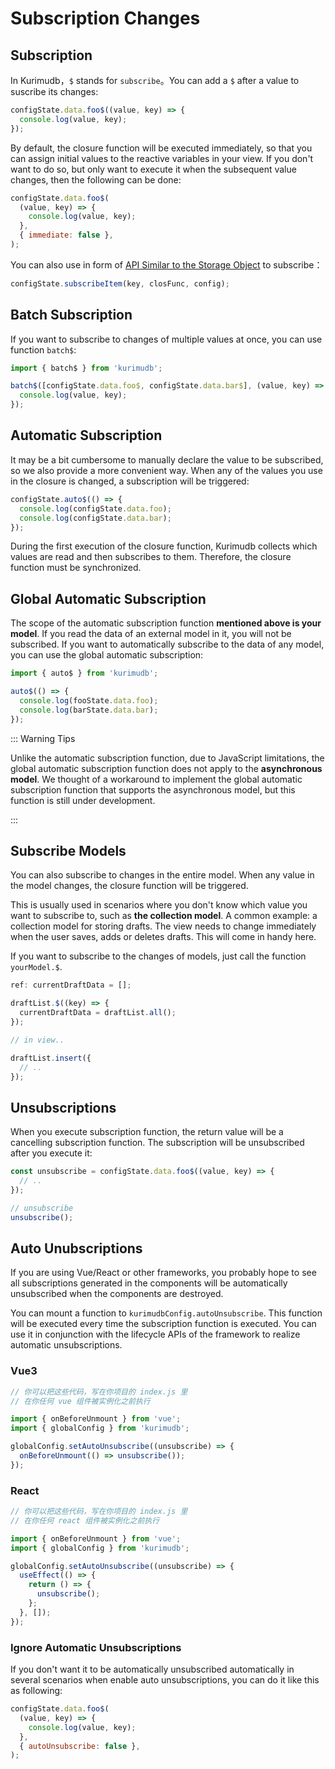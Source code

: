# Subscription Changes

## Subscription

In Kurimudb，`$` stands for `subscribe`。You can add a `$` after a value to suscribe its changes:

```js
configState.data.foo$((value, key) => {
  console.log(value, key);
});
```

By default, the closure function will be executed immediately, so that you can assign initial values to the reactive variables in your view. If you don't want to do so, but only want to execute it when the subsequent value changes, then the following can be done:

```js {5}
configState.data.foo$(
  (value, key) => {
    console.log(value, key);
  },
  { immediate: false },
);
```

You can also use in form of [API Similar to the Storage Object](/en/docs/model/#api-similar-to-the-storage-object) to subscribe：

```js
configState.subscribeItem(key, closFunc, config);
```

## Batch Subscription

If you want to subscribe to changes of multiple values at once, you can use function `batch$`:

```js
import { batch$ } from 'kurimudb';

batch$([configState.data.foo$, configState.data.bar$], (value, key) => {
  console.log(value, key);
});
```

## Automatic Subscription

It may be a bit cumbersome to manually declare the value to be subscribed, so we also provide a more convenient way. When any of the values you use in the closure is changed, a subscription will be triggered:

```js
configState.auto$(() => {
  console.log(configState.data.foo);
  console.log(configState.data.bar);
});
```

During the first execution of the closure function, Kurimudb collects which values are read and then subscribes to them. Therefore, the closure function must be synchronized.

## Global Automatic Subscription

The scope of the automatic subscription function **mentioned above is your model**. If you read the data of an external model in it, you will not be subscribed. If you want to automatically subscribe to the data of any model, you can use the global automatic subscription:

```js
import { auto$ } from 'kurimudb';

auto$(() => {
  console.log(fooState.data.foo);
  console.log(barState.data.bar);
});
```

::: Warning Tips

Unlike the automatic subscription function, due to JavaScript limitations, the global automatic subscription function does not apply to the **asynchronous model**. We thought of a workaround to implement the global automatic subscription function that supports the asynchronous model, but this function is still under development.

:::

## Subscribe Models

You can also subscribe to changes in the entire model. When any value in the model changes, the closure function will be triggered.

This is usually used in scenarios where you don't know which value you want to subscribe to, such as **the collection model**. A common example: a collection model for storing drafts. The view needs to change immediately when the user saves, adds or deletes drafts. This will come in handy here.

If you want to subscribe to the changes of models, just call the function `yourModel.$`.

```js {3,4,5}
ref: currentDraftData = [];

draftList.$((key) => {
  currentDraftData = draftList.all();
});

// in view..

draftList.insert({
  // ..
});
```

## Unsubscriptions

When you execute subscription function, the return value will be a cancelling subscription function. The subscription will be unsubscribed after you execute it:

```js
const unsubscribe = configState.data.foo$((value, key) => {
  // ..
});

// unsubscribe
unsubscribe();
```

## Auto Unubscriptions

If you are using Vue/React or other frameworks, you probably hope to see all subscriptions generated in the components will be automatically unsubscribed when the components are destroyed.

You can mount a function to `kurimudbConfig.autoUnsubscribe`. This function will be executed every time the subscription function is executed. You can use it in conjunction with the lifecycle APIs of the framework to realize automatic unsubscriptions.

### Vue3

```js
// 你可以把这些代码，写在你项目的 index.js 里
// 在你任何 vue 组件被实例化之前执行

import { onBeforeUnmount } from 'vue';
import { globalConfig } from 'kurimudb';

globalConfig.setAutoUnsubscribe((unsubscribe) => {
  onBeforeUnmount(() => unsubscribe());
});
```

### React

```js
// 你可以把这些代码，写在你项目的 index.js 里
// 在你任何 react 组件被实例化之前执行

import { onBeforeUnmount } from 'vue';
import { globalConfig } from 'kurimudb';

globalConfig.setAutoUnsubscribe((unsubscribe) => {
  useEffect(() => {
    return () => {
      unsubscribe();
    };
  }, []);
});
```

### Ignore Automatic Unsubscriptions

If you don't want it to be automatically unsubscribed automatically in several scenarios when enable auto unsubscriptions, you can do it like this as following:

```js {5}
configState.data.foo$(
  (value, key) => {
    console.log(value, key);
  },
  { autoUnsubscribe: false },
);
```

